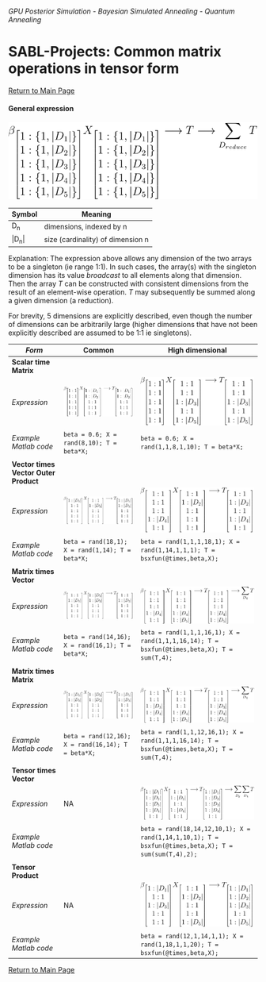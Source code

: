 ###### *GPU Posterior Simulation - Bayesian Simulated Annealing - Quantum Annealing*
# SABL-Projects: Common matrix operations in tensor form
[Return to Main Page](/)
#### General expression

![Tensor](tensormath.svg)


Symbol | Meaning
---- | ------------------------
 D<sub>n</sub>  | dimensions, indexed by n 
 \|D<sub>n</sub>\| | size (cardinality) of dimension n

Explanation:
The expression above allows any dimension of the two arrays to be a singleton (ie range 1:1).  In such cases, the array(s) with the singleton dimension has its value *broadcast* to all elements along that dimension.  Then the array *T* can be constructed with consistent dimensions from the result of an element-wise operation.  *T* may subsequently be summed along a given dimension (a reduction).

For brevity, 5 dimensions are explicitly described, even though the number of dimensions can be arbitrarily large (higher dimensions that have not been explicitly described are assumed to be 1:1 ie singletons).
 
*Form*    | Common | High dimensional
--------- | ------ | ----------------
**Scalar time Matrix** | |
*Expression* | ![Tensor](TensorMath2.svg) | ![Tensor](TensorMath3.svg)
*Example Matlab code* | ```beta = 0.6; X = rand(8,10); T = beta*X;``` | ```beta = 0.6; X = rand(1,1,8,1,10); T = beta*X;```
 | |
**Vector times Vector Outer Product** |  | 
*Expression* | ![Tensor](TensorMath4.svg) | ![Tensor](TensorMath5.svg)
*Example Matlab code* | ```beta = rand(18,1); X = rand(1,14); T = beta*X;```  | ```beta = rand(1,1,1,18,1); X = rand(1,14,1,1,1); T = bsxfun(@times,beta,X);```
 | |
**Matrix times Vector** | |
*Expression* | ![Tensor](TensorMath6.svg) | ![Tensor](TensorMath7.svg)
*Example Matlab code*  | ```beta = rand(14,16); X = rand(16,1); T = beta*X;``` | ```beta = rand(1,1,1,16,1); X = rand(1,1,1,16,14); T = bsxfun(@times,beta,X); T = sum(T,4);```
 | |
**Matrix times Matrix** | |
*Expression* | ![Tensor](TensorMath8.svg) | ![Tensor](TensorMath9.svg)
*Example Matlab code* | ```beta = rand(12,16); X = rand(16,14); T = beta*X;``` | ```beta = rand(1,1,12,16,1); X = rand(1,1,1,16,14); T = bsxfun(@times,beta,X); T = sum(T,4);```
 | |
**Tensor times Vector** | |
*Expression* | NA | ![Tensor](TensorMath10.svg)
*Example Matlab code* | | ```beta = rand(18,14,12,10,1); X = rand(1,14,1,10,1); T = bsxfun(@times,beta,X); T = sum(sum(T,4),2);```
 | |
**Tensor Product** | |
*Expression* | NA | ![Tensor](TensorMath11.svg)
*Example Matlab code* | | ```beta = rand(12,1,14,1,1); X = rand(1,18,1,1,20); T = bsxfun(@times,beta,X);```

[Return to Main Page](/)
